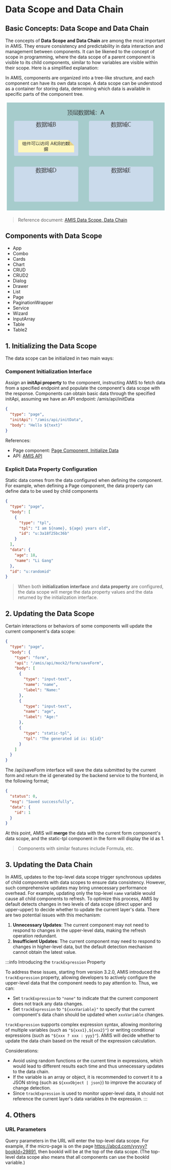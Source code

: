 # Data Scope and Data Chain

## Basic Concepts: Data Scope and Data Chain
The concepts of **Data Scope and Data Chain** are among the most important in AMIS. They ensure consistency and predictability in data interaction and management between components. It can be likened to the concept of scope in programming, where the data scope of a parent component is visible to its child components, similar to how variables are visible within their scope. Here is a simplified explanation:

In AMIS, components are organized into a tree-like structure, and each component can have its own data scope. A data scope can be understood as a container for storing data, determining which data is available in specific parts of the component tree.

![amis-data-scope-data-link](/img/amis/amis-data-scope-data-link.png)

> Reference document: [AMIS Data Scope, Data Chain](https://aisuda.bce.baidu.com/amis/zh-CN/docs/concepts/datascope-and-datachain)

## Components with Data Scope

- App
- Combo
- Cards
- Chart
- CRUD
- CRUD2
- Dialog
- Drawer
- List
- Page
- PaginationWrapper
- Service
- Wizard
- InputArray
- Table
- Table2

## 1. Initializing the Data Scope
The data scope can be initialized in two main ways:

### Component Initialization Interface
Assign an **initApi property** to the component, instructing AMIS to fetch data from a specified endpoint and populate the component's data scope with the response.
Components can obtain basic data through the specified initApi, assuming we have an API endpoint: /amis/api/initData

```json
{
  "type": "page",
  "initApi": "/amis/api/initData",
  "body": "Hello ${text}"
}
```

References:

- Page component: [Page Component, Initialize Data](https://aisuda.bce.baidu.com/amis/zh-CN/components/page#%E9%A1%B5%E9%9D%A2%E5%88%9D%E5%A7%8B%E5%8C%96%E8%AF%B7%E6%B1%82)
- API: [AMIS API](https://aisuda.bce.baidu.com/amis/zh-CN/docs/types/api?page=1)

### Explicit Data Property Configuration
Static data comes from the data configured when defining the component.
For example, when defining a Page component, the data property can define data to be used by child components

```json
{
  "type": "page",
  "body": [
    {
      "type": "tpl",
      "tpl": "I am ${name}, ${age} years old",
      "id": "u:3a18f25bc36b"
    }
  ],
  "data": {
    "age": 18,
    "name": "Li Gang"
  },
  "id": "u:randomid"
}
```

> When both **initialization interface** and **data property** are configured, the data scope will merge the data property values and the data returned by the initialization interface.

## 2. Updating the Data Scope
Certain interactions or behaviors of some components will update the current component's data scope:

```json
{
  "type": "page",
  "body": {
    "type": "form",
    "api": "/amis/api/mock2/form/saveForm",
    "body": [
      {
        "type": "input-text",
        "name": "name",
        "label": "Name:"
      },
      {
        "type": "input-text",
        "name": "age",
        "label": "Age:"
      },
      {
        "type": "static-tpl",
        "tpl": "The generated id is: ${id}"
      }
    ]
  }
}
```

The /api/saveForm interface will save the data submitted by the current form and return the id generated by the backend service to the frontend, in the following format;

```json
{
  "status": 0,
  "msg": "Saved successfully",
  "data": {
    "id": 1
  }
}
```

At this point, AMIS will **merge** the data with the current form component's data scope, and the static-tpl component in the form will display the id as 1.
> Components with similar features include Formula, etc.

## 3. Updating the Data Chain

In AMIS, updates to the top-level data scope trigger synchronous updates of child components with data scopes to ensure data consistency. However, such comprehensive updates may bring unnecessary performance overhead. For example, updating only the top-level `name` variable would cause all child components to refresh. To optimize this process, AMIS by default detects changes in two levels of data scope (direct upper and upper-upper) to decide whether to update the current layer's data. There are two potential issues with this mechanism:

1. **Unnecessary Updates**: The current component may not need to respond to changes in the upper-level data, making the refresh operation redundant.
2. **Insufficient Updates**: The current component may need to respond to changes in higher-level data, but the default detection mechanism cannot obtain the latest value.

:::info Introducing the `trackExpression` Property

To address these issues, starting from version 3.2.0, AMIS introduced the `trackExpression` property, allowing developers to actively configure the upper-level data that the component needs to pay attention to. Thus, we can:

- Set `trackExpression` to `"none"` to indicate that the current component does not track any data changes.
- Set `trackExpression` to `"${xxxVariable}"` to specify that the current component's data chain should be updated when `xxxVariable` changes.

`trackExpression` supports complex expression syntax, allowing monitoring of multiple variables (such as `"${xxx1},${xxx2}"`) or writing conditional expressions (such as `"${xxx ? xxx : yyy}"`). AMIS will decide whether to update the data chain based on the result of the expression calculation.

Considerations:
- Avoid using random functions or the current time in expressions, which would lead to different results each time and thus unnecessary updates to the data chain.
- If the variable is an array or object, it is recommended to convert it to a JSON string (such as `${xxxObject | json}`) to improve the accuracy of change detection.
- Since `trackExpression` is used to monitor upper-level data, it should not reference the current layer's data variables in the expression.
:::

## 4. Others

### URL Parameters
Query parameters in the URL will enter the top-level data scope. For example, if the micro-page is on the page https://abcd.com/yyyyy?bookId=29891, then bookId will be at the top of the data scope. (The top-level data scope also means that all components can use the bookId variable.)
